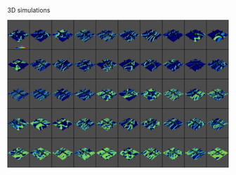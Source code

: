 3D simulations

<p align="center">
  <img src="https://github.com/misaelmmorales/Latent-Geo-Inversion/blob/main/figures/facies_3d.png" width="1000"/>
</p>

